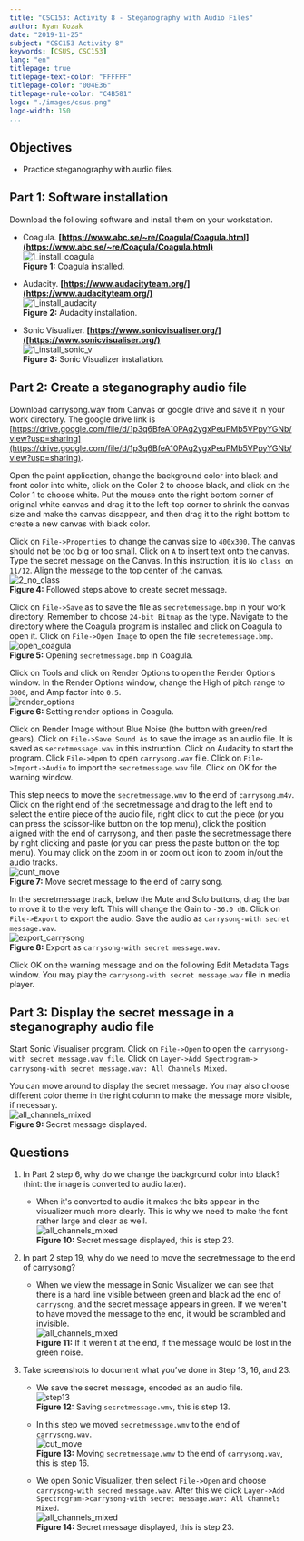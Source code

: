 ```yaml
---
title: "CSC153: Activity 8 - Steganography with Audio Files"
author: Ryan Kozak
date: "2019-11-25"
subject: "CSC153 Activity 8"
keywords: [CSUS, CSC153]
lang: "en"
titlepage: true
titlepage-text-color: "FFFFFF"
titlepage-color: "004E36"
titlepage-rule-color: "C4B581"
logo: "./images/csus.png"
logo-width: 150
...
```


## Objectives  
* Practice steganography with audio files.

## Part 1: Software installation  
Download the following software and install them on your workstation.  

* Coagula. **[https://www.abc.se/~re/Coagula/Coagula.html](https://www.abc.se/~re/Coagula/Coagula.html)**    
![1_install_coagula](./images/1_install_coagula.png)  
**Figure 1:** Coagula installed.  

* Audacity. **[https://www.audacityteam.org/](https://www.audacityteam.org/)**  
![1_install_audacity](./images/1_install_audacity.png)  
**Figure 2:** Audacity installation.    

* Sonic Visualizer. **[https://www.sonicvisualiser.org/]([https://www.sonicvisualiser.org/)**  
![1_install_sonic_v](./images/1_install_sonic_v.png)  
**Figure 3:** Sonic Visualizer installation.


## Part 2: Create a steganography audio file  
Download carrysong.wav from Canvas or google drive and save it in your work directory. The
google drive link is [https://drive.google.com/file/d/1p3q6BfeA10PAq2ygxPeuPMb5VPpyYGNb/view?usp=sharing](https://drive.google.com/file/d/1p3q6BfeA10PAq2ygxPeuPMb5VPpyYGNb/view?usp=sharing).

Open the paint application, change the background color into black and front color into
white, click on the Color 2 to choose black, and click on the Color 1 to choose white. Put the mouse onto the right bottom corner of original white canvas and drag it to the left-top corner to shrink the canvas size and make the canvas disappear, and then drag it to the right bottom to create a new canvas with black color.

Click on `File->Properties` to change the canvas size to `400x300`. The canvas should not be too big or too small. Click on `A` to insert text onto the canvas. Type the secret message on the Canvas. In this instruction, it is `No class on 11/12`. Align the message to the top center of the canvas.  
![2_no_class](./images/2_no_class.png)  
**Figure 4:** Followed steps above to create secret message.  


Click on `File->Save` as to save the file as `secretemessage.bmp` in your work directory. Remember
to choose `24-bit Bitmap` as the type.  Navigate to the directory where the Coagula program is installed and click on Coagula to open it. Click on `File->Open Image` to open the file `secretemessage.bmp`.  
![open_coagula](./images/open_coagula.png)  
**Figure 5:** Opening `secretmessage.bmp` in Coagula.   


Click on Tools and click on Render Options to open the Render Options window. In the Render Options window, change the High of pitch range to `3000`, and Amp factor into `0.5`.  
![render_options](./images/render_options.png)  
**Figure 6:** Setting render options in Coagula.  


Click on Render Image without Blue Noise (the button with green/red gears). Click on `File->Save Sound As` to save the image as an audio file. It is saved as `secretmessage.wav` in this instruction. Click on Audacity to start the program. Click `File->Open` to open `carrysong.wav` file. Click on `File->Import->Audio` to import the `secretmessage.wav` file. Click on OK for the warning
window.   

This step needs to move the `secretmessage.wmv` to the end of `carrysong.m4v`. Click on the right end of the secretmessage and drag to the left end to select the entire piece of the audio file, right click to cut the piece (or you can press the scissor-like button on the top menu), click the position aligned with the end of carrysong, and then paste the secretmessage there by right clicking and paste (or you can press the paste button on the top menu). You may click on the zoom in or zoom out icon to zoom in/out the audio tracks.  
![cunt_move](./images/cut_move.png)  
**Figure 7:** Move secret message to the end of carry song.  

In the secretmessage track, below the Mute and Solo buttons, drag the bar to move it to the very left. This will change the Gain to `-36.0 dB`. Click on `File->Export` to export the audio. Save the audio as `carrysong-with secret message.wav`.  
![export_carrysong](./images/export_carrysong.png)  
**Figure 8:** Export as `carrysong-with secret message.wav`.  

Click OK on the warning message and on the following Edit Metadata Tags window. You may play the `carrysong-with secret message.wav` file in media player.    


## Part 3: Display the secret message in a steganography audio file  

Start Sonic Visualiser program. Click on `File->Open` to open the `carrysong-with secret message.wav file`. Click on `Layer->Add Spectrogram-> carrysong-with secret message.wav: All Channels Mixed`. 

You can move around to display the secret message. You may also choose different color theme in the right column to make the message more visible, if necessary.    
![all_channels_mixed](./images/all_channels_mixed.png)  
**Figure 9:**  Secret message displayed.    

 

## Questions  
1. In Part 2 step 6, why do we change the background color into black? (hint: the image is converted to audio later).  
	*  When it's converted to audio it makes the bits appear in the visualizer much more clearly. This is why we need to make the font rather large and clear as well.  
	![all_channels_mixed](./images/all_channels_mixed.png)  
	**Figure 10:**  Secret message displayed, this is step 23.  

2. In part 2 step 19, why do we need to move the secretmessage to the end of carrysong?  
	* When we view the message in Sonic Visualizer we can see that there is a hard line visible between green and black ad the end of `carrysong`, and the secret message appears in green. If we weren't to have moved the message to the end, it would be scrambled and invisible.  
	![all_channels_mixed](./images/all_channels_mixed.png)  
	**Figure 11:**  If it weren't at the end, if the message would be lost in the green noise.   

3. Take screenshots to document what you’ve done in Step 13, 16, and 23.  
	* We save the secret message, encoded as an audio file.  
	![step13](./images/step13.png)    
	**Figure 12:** Saving `secretmessage.wmv`, this is step 13.  

	* In this step we moved `secretmessage.wmv` to the end of `carrysong.wav`.  
	![cut_move](./images/cut_move.png)  
	**Figure 13:** Moving `secretmessage.wmv` to the end of `carrysong.wav`, this is step 16.

	* We open Sonic Visualizer, then select `File->Open` and choose `carrysong-with secred message.wav`. After this we click `Layer->Add Spectrogram->carrysong-with secret message.wav: All Channels Mixed`.  
	![all_channels_mixed](./images/all_channels_mixed.png)  
	**Figure 14:**  Secret message displayed, this is step 23.  